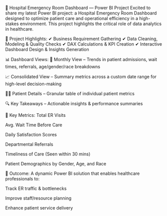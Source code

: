  
 🏥 Hospital Emergency Room Dashboard — Power BI Project
Excited to share my latest Power BI project: a Hospital Emergency Room Dashboard designed to optimize patient care and operational efficiency in a high-stakes environment. This project highlights the critical role of data analytics in healthcare.

🔧 Project Highlights:
✔ Business Requirement Gathering
✔ Data Cleaning, Modeling & Quality Checks
✔ DAX Calculations & KPI Creation
✔ Interactive Dashboard Design & Insights Generation

📊 Dashboard Views:
📅 Monthly View – Trends in patient admissions, wait times, referrals, age/gender/race breakdowns

📈 Consolidated View – Summary metrics across a custom date range for high-level decision-making

👩‍⚕️ Patient Details – Granular table of individual patient metrics

🔍 Key Takeaways – Actionable insights & performance summaries

🚀 Key Metrics:
Total ER Visits

Avg. Wait Time Before Care

Daily Satisfaction Scores

Departmental Referrals

Timeliness of Care (Seen within 30 mins)

Patient Demographics by Gender, Age, and Race

🧠 Outcome: A dynamic Power BI solution that enables healthcare professionals to:

Track ER traffic & bottlenecks

Improve staff/resource planning

Enhance patient service delivery



